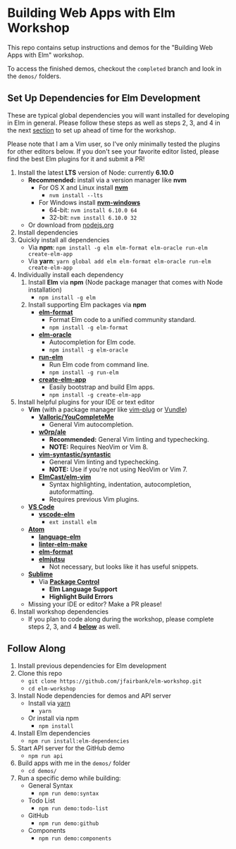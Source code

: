 # Building Web Apps with Elm Workshop

This repo contains setup instructions and demos for the "Building Web Apps with
Elm" workshop.

To access the finished demos, checkout the `completed` branch and look in the
`demos/` folders.

## Set Up Dependencies for Elm Development

These are typical global dependencies you will want installed for developing in
Elm in general. Please follow these steps as well as steps 2, 3, and 4 in the
next [section](#follow-along) to set up ahead of time for the workshop.

Please note that I am a Vim user, so I've only minimally tested the plugins for
other editors below. If you don't see your favorite editor listed, please find
the best Elm plugins for it and submit a PR!

1. Install the latest **LTS** version of Node: currently **6.10.0**
    * **Recommended:** install via a version manager like **nvm**
      * For OS X and Linux install [**nvm**](https://github.com/creationix/nvm)
        * `nvm install --lts`
      * For Windows install [**nvm-windows**](https://github.com/coreybutler/nvm-windows)
        * 64-bit: `nvm install 6.10.0 64`
        * 32-bit: `nvm install 6.10.0 32`
    * Or download from [nodejs.org](https://nodejs.org)
2. Install dependencies
  1. Quickly install all dependencies
      * Via **npm**: `npm install -g elm elm-format elm-oracle run-elm create-elm-app`
      * Via **yarn**: `yarn global add elm elm-format elm-oracle run-elm create-elm-app`
  2. Individually install each dependency
      1. Install **Elm** via **npm** (Node package manager that comes with Node installation)
          * `npm install -g elm`
      2. Install supporting Elm packages via **npm**
          * [**elm-format**](https://github.com/avh4/elm-format)
            * Format Elm code to a unified community standard.
            * `npm install -g elm-format`
          * [**elm-oracle**](https://github.com/ElmCast/elm-oracle)
            * Autocompletion for Elm code.
            * `npm install -g elm-oracle`
          * [**run-elm**](https://github.com/jfairbank/run-elm)
            * Run Elm code from command line.
            * `npm install -g run-elm`
          * [**create-elm-app**](https://github.com/halfzebra/create-elm-app)
            * Easily bootstrap and build Elm apps.
            * `npm install -g create-elm-app`
4. Install helpful plugins for your IDE or text editor
    * **Vim** (with a package manager like [vim-plug](https://github.com/junegunn/vim-plug) or [Vundle](https://github.com/VundleVim/Vundle.vim))
      * [**Valloric/YouCompleteMe**](https://github.com/Valloric/YouCompleteMe)
        * General Vim autocompletion.
      * [**w0rp/ale**](https://github.com/w0rp/ale)
        * **Recommended:** General Vim linting and typechecking.
        * **NOTE:** Requires NeoVim or Vim 8. 
      * [**vim-syntastic/syntastic**](https://github.com/vim-syntastic/syntastic)
        * General Vim linting and typechecking.
        * **NOTE:** Use if you're not using NeoVim or Vim 7. 
      * [**ElmCast/elm-vim**](https://github.com/ElmCast/elm-vim)
        * Syntax highlighting, indentation, autocompletion, autoformatting.
        * Requires previous Vim plugins.
    * [**VS Code**](https://code.visualstudio.com/)
      * [**vscode-elm**](https://github.com/sbrink/vscode-elm)
        * `ext install elm`
    * [**Atom**](https://atom.io/)
      * [**language-elm**](https://github.com/edubkendo/atom-elm)
      * [**linter-elm-make**](https://github.com/mybuddymichael/linter-elm-make)
      * [**elm-format**](https://github.com/triforkse/atom-elm-format)
      * [**elmjutsu**](https://github.com/halohalospecial/atom-elmjutsu)
        * Not necessary, but looks like it has useful snippets.
    * [**Sublime**](https://www.sublimetext.com/)
      * Via [**Package Control**](https://packagecontrol.io/)
        * **Elm Language Support**
        * **Highlight Build Errors**
    * Missing your IDE or editor? Make a PR please!
5. Install workshop dependencies
    * If you plan to code along during the workshop, please complete steps 2, 3, and 4 [**below**](#follow-along) as well.

## Follow Along

1. Install previous dependencies for Elm development
2. Clone this repo
    * `git clone https://github.com/jfairbank/elm-workshop.git`
    * `cd elm-workshop`
3. Install Node dependencies for demos and API server
    * Install via [yarn](https://yarnpkg.com/)
      * `yarn`
    * Or install via npm
      * `npm install`
4. Install Elm dependencies
    * `npm run install:elm-dependencies`
5. Start API server for the GitHub demo
    * `npm run api`
6. Build apps with me in the `demos/` folder
    * `cd demos/`
7. Run a specific demo while building:
    * General Syntax
      * `npm run demo:syntax`
    * Todo List
      * `npm run demo:todo-list`
    * GitHub
      * `npm run demo:github`
    * Components
      * `npm run demo:components`
